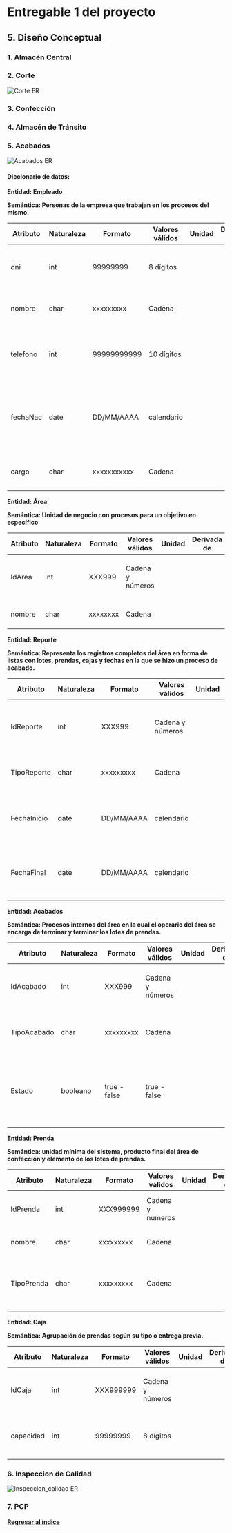 # Entregable 1 del proyecto

## 5. Diseño Conceptual

### 1. Almacén Central

### 2. Corte

![Corte ER](Diagramas-ER/Corte_ER.png)

### 3. Confección

### 4. Almacén de Tránsito

### 5. Acabados

![Acabados ER](Diagramas-ER/acabados_ER.png)

#### Diccionario de datos: 

**Entidad:	Empleado**

**Semántica:	Personas de la empresa que trabajan en los procesos del mismo.**

| **Atributo** | **Naturaleza** | **Formato** | **Valores válidos** | **Unidad** | **Derivada de** | **Semántica** | **Ontología** |
|--------------|----------------|-------------|---------------------|------------|-----------------|---------------|---------------|
| dni          | int            | 99999999    | 8 dígitos           |            |                 | Número de identificación único de la persona en el sistema | Identificador principal de la persona en la empresa |
| nombre       | char           | xxxxxxxxx   | Cadena              |            |                 | Nombre Completo del cliente | Nombre del trabajador en el negocio |
| telefono     | int            | 99999999999| 10 dígitos          |            |                 | Número de teléfono de contacto de la persona | Número de teléfono asociado a la persona en la empresa |
| fechaNac     | date           | DD/MM/AAAA | calendario          |            |                 | Fecha de nacimiento de una persona | Fecha de nacimiento de la persona que es empleado en la empresa |
| cargo        | char           | xxxxxxxxxxx| Cadena              |            |                 | Cargo actual de la persona en la empresa |  |

**Entidad:	Área**

**Semántica:	Unidad de negocio con procesos para un objetivo en específico**

| **Atributo** | **Naturaleza** | **Formato** | **Valores válidos** | **Unidad** | **Derivada de** | **Semántica** | **Ontología** |
|--------------|----------------|-------------|---------------------|------------|-----------------|---------------|---------------|
| IdArea       | int            | XXX999      | Cadena y números    |            |                 | Número de identificación único de área en el sistema | Identificador principal del área en la empresa |
| nombre       | char           | xxxxxxxx    | Cadena              |            |                 | Nombre del área | Nombre del área en el negocio |

**Entidad:	Reporte**

**Semántica:	Representa los registros completos del área en forma de listas con lotes, prendas, cajas y fechas en la que se hizo un proceso de acabado.**

| **Atributo** | **Naturaleza** | **Formato** | **Valores válidos** | **Unidad** | **Derivada de** | **Semántica** | **Ontología** |
|--------------|----------------|-------------|---------------------|------------|-----------------|---------------|---------------|
| IdReporte    | int            | XXX999      | Cadena y números    |            |                 | Número del reporte de área de acabados en el sistema | Identificador principal del reporte del área en la empresa |
| TipoReporte  | char           | xxxxxxxxx   | Cadena              |            |                 | Nombre del reporte | Nombre de los tipos del área de acabados |
| FechaInicio  | date           | DD/MM/AAAA  | calendario          |            |                 | Fecha de inicio del periodo para mostrar el reporte | Parámetro de inicio de registro en el reporte |
| FechaFinal   | date           | DD/MM/AAAA  | calendario          |            |                 | Fecha de final del periodo para mostrar el reporte | Parámetro de final de registro en el reporte |

**Entidad:	Acabados**

**Semántica:	Procesos internos del área en la cual el operario del área se encarga de terminar y terminar los lotes de prendas.**

| **Atributo** | **Naturaleza** | **Formato** | **Valores válidos** | **Unidad** | **Derivada de** | **Semántica** | **Ontología** |
|--------------|----------------|-------------|---------------------|------------|-----------------|---------------|---------------|
| IdAcabado    | int            | XXX999      | Cadena y números    |            |                 | Número de Id del proceso interno de acabados | Identificador principal del de los proceso de acabados |
| TipoAcabado  | char           | xxxxxxxxx   | Cadena              |            |                 | Nombre del proceso de acabado | Nombre del proceso de acabados |
| Estado       | booleano       | true - false| true - false        |            |                 | Estado de cada proceso interno del área de acabados | Parámetro que permitirá avanzar por cada proceso de acabado en secuencia. |

**Entidad:	Prenda**

**Semántica:	unidad mínima del sistema, producto final del área de confección y elemento de los lotes de prendas.**

| **Atributo** | **Naturaleza** | **Formato** | **Valores válidos** | **Unidad** | **Derivada de** | **Semántica** | **Ontología** |
|--------------|----------------|-------------|---------------------|------------|-----------------|---------------|---------------|
| IdPrenda     | int            | XXX999999   | Cadena y números    |            |                 | Identificador de prenda de ropa | Identificador de prenda de ropa en el sistema |
| nombre       | char           | xxxxxxxxx   | Cadena              |            |                 | Nombre de la prenda asignada | Nombre de prendas del negocio |
| TipoPrenda   | char           | xxxxxxxxx   | Cadena              |            |                 | Tipo de prenda según la clasificación en el sistema | Tipo de prendas registradas en el negocio |

**Entidad:	Caja**

**Semántica:	Agrupación de prendas según su tipo o entrega previa.**

| **Atributo** | **Naturaleza** | **Formato** | **Valores válidos** | **Unidad** | **Derivada de** | **Semántica** | **Ontología** |
|--------------|----------------|-------------|---------------------|------------|-----------------|---------------|---------------|
| IdCaja       | int            | XXX999999   | Cadena y números    |            |                 | Identificador de caja como conjunto de prendas | Identificador de prenda de ropa en el sistema |
| capacidad    | int            | 99999999    | 8 dígitos           |            |                 | Capacidad máxima de caja | Capacidad máxima en la cual se puede llenar de prendas |






### 6. Inspeccion de Calidad

![Inspeccion_calidad ER](Diagramas-ER/inspeccion_calidad_ER.png)

### 7. PCP



**[Regresar al índice](../README.md)**


